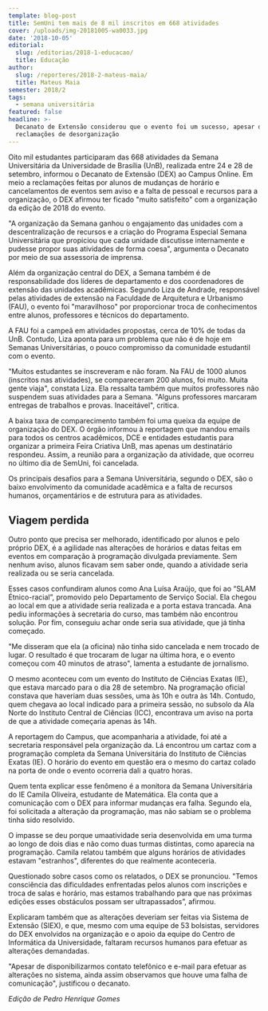 ```yaml
---
template: blog-post
title: SemUni tem mais de 8 mil inscritos em 668 atividades
cover: /uploads/img-20181005-wa0033.jpg
date: '2018-10-05'
editorial:
  slug: /editorias/2018-1-educacao/
  title: Educação
author:
  slug: /reporteres/2018-2-mateus-maia/
  title: Mateus Maia
semester: 2018/2
tags:
  - semana universitária
featured: false
headline: >-
  Decanato de Extensão considerou que o evento foi um sucesso, apesar das
  reclamações de desorganização
---
```

Oito mil estudantes participaram das 668 atividades da Semana Universitária da Universidade de Brasília (UnB), realizada entre 24 e 28 de setembro, informou o Decanato de Extensão (DEX) ao Campus Online. Em meio a reclamações feitas por alunos de mudanças de horário e cancelamentos de eventos sem aviso e a falta de pessoal e recursos para a organização, o DEX afirmou ter ficado "muito satisfeito" com a organização da edição de 2018 do evento.

"A organização da Semana ganhou o engajamento das unidades com a descentralização de recursos e a criação do Programa Especial Semana Universitária que propiciou que cada unidade discutisse internamente e pudesse propor suas atividades de forma coesa", argumenta o Decanato por meio de sua assessoria de imprensa.

Além da organização central do DEX, a Semana também é de responsabilidade dos líderes de departamento e dos coordenadores de extensão das unidades acadêmicas. Segundo Liza de Andrade, responsável pelas atividades de extensão na Faculdade de Arquitetura e Urbanismo (FAU), o evento foi "maravilhoso" por proporcionar troca de conhecimentos entre alunos, professores e técnicos do departamento.



A FAU foi a campeã em atividades propostas, cerca de 10% de todas da UnB. Contudo, Liza aponta para um problema que não é de hoje em Semanas Universitárias, o pouco compromisso da comunidade estudantil com o evento. 

"Muitos estudantes se inscreveram e não foram. Na FAU de 1000 alunos (inscritos nas atividades), se compareceram 200 alunos, foi muito. Muita gente viaja", constata Liza. Ela ressalta também que muitos professores não suspendem suas atividades para a Semana. "Alguns professores marcaram entregas de  trabalhos e provas. Inaceitável", critica.

A baixa taxa de comparecimento também foi uma queixa da equipe de organização do DEX. O órgão informou à reportagem que mandou emails para todos os centros acadêmicos, DCE e entidades estudantis para organizar a primeira Feira Criativa UnB, mas apenas um destinatário respondeu. Assim, a reunião para a organização da atividade, que ocorreu no último dia de SemUni, foi cancelada.

Os principais desafios para a Semana Universitária, segundo o DEX, são o baixo envolvimento da comunidade acadêmica e a falta de recursos humanos, orçamentários e de estrutura para as atividades. 

## Viagem perdida

Outro ponto que precisa ser melhorado, identificado por alunos e pelo próprio DEX, é a agilidade nas alterações de horários  e datas feitas em eventos em comparação à programação divulgada previamente. Sem nenhum aviso, alunos ficavam sem saber onde,  quando a atividade seria realizada ou se seria cancelada.

Esses casos confundiram alunos como Ana Luísa Araújo, que foi ao “SLAM Étnico-racial”, promovido pelo Departamento de Serviço Social. Ela chegou ao local em que a atividade seria realizada e a porta estava trancada. Ana pediu informações à secretaria do curso, mas também não encontrou solução. Por fim, conseguiu achar onde seria sua atividade, que já tinha começado. 

"Me disseram que ela (a oficina) não tinha sido cancelada e nem trocado de lugar. O resultado é que trocaram de lugar na última hora, e o evento começou com 40 minutos de atraso", lamenta a estudante de jornalismo. 

O mesmo aconteceu com um evento do Instituto de Ciências Exatas (IE), que estava marcado para o dia 28 de setembro. Na programação oficial constava que haveriam duas sessões, uma às 10h e outra às 14h. Contudo, quem chegava ao local indicado para a primeira sessão, no subsolo da Ala Norte do Instituto Central de Ciências (ICC), encontrava um aviso na porta de que a atividade começaria apenas às 14h.

A reportagem do Campus, que acompanharia a atividade, foi até a secretaria responsável pela organização da. Lá encontrou um cartaz com a programação completa da Semana Universitária do Instituto de Ciências Exatas (IE). O horário do evento em questão era o mesmo do cartaz colado na porta de onde o evento ocorreria dali a quatro horas. 

Quem tenta explicar esse fenômeno é a monitora da Semana Universitária do IE  Camila Oliveira, estudante de Matemática. Ela conta que a comunicação com o DEX para informar mudanças era falha. Segundo ela, foi solicitada  a alteração da programação, mas não sabiam se o problema tinha sido resolvido.

O impasse se deu porque umaatividade seria desenvolvida em uma turma ao longo de dois dias e não como duas turmas distintas, como aparecia na programação. Camila relatou também que alguns horários de atividades estavam "estranhos", diferentes do que realmente aconteceria.

Questionado sobre casos como os relatados, o DEX se pronunciou. "Temos consciência das dificuldades enfrentadas pelos alunos com inscrições e troca de salas e horário, mas estamos trabalhando para que nas próximas edições esses obstáculos possam ser ultrapassados”, afirmou. 

Explicaram também que as alterações deveriam ser feitas via Sistema de Extensão (SIEX), e que, mesmo com uma equipe de 53 bolsistas, servidores do DEX envolvidos na organização e o apoio da equipe do Centro de Informática da Universidade, faltaram recursos humanos para efetuar as alterações demandadas.

"Apesar de disponibilizarmos contato telefônico e e-mail para efetuar as alterações no sistema, ainda assim observamos que houve uma falha de comunicação", justificou o decanato.



_Edição de Pedro Henrique Gomes_
